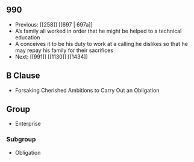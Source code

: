 ## 990
- Previous: [[258]] [[697 | 697a]] 
- A’s family all worked in order that he might be helped to a technical education
- A conceives it to be his duty to work at a calling he dislikes so that he may repay his family for their sacrifices
- Next: [[991]] [[1130]] [[1434]] 

## B Clause
- Forsaking Cherished Ambitions to Carry Out an Obligation

## Group
- Enterprise

### Subgroup
- Obligation

